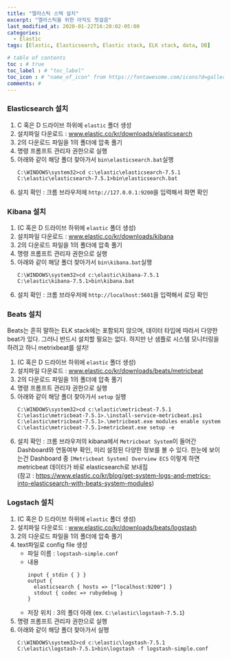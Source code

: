 ```yaml
---
title: "엘라스틱 스텍 설치"
excerpt: "엘라스틱을 위한 아직도 첫걸음"
last_modified_at: 2020-01-22T16:20:02-05:00
categories:
  - Elastic
tags: [Elastic, Elasticsearch, Elastic stack, ELK stack, data, DB]

# table of contents
toc : # true
toc_label : # "toc_label"
toc_icon : # "name_of_icon" from https://fontawesome.com/icons?d=gallery&s=solid&m=free
comments: # 
---
```


### Elasticsearch 설치
1. C 혹은 D 드라이브 하위에 `elastic`  폴더 생성
2. 설치파일 다운로드 : www.elastic.co/kr/downloads/elasticsearch
3. 2의 다운로드 파일을 1의 폴더에 압축 풀기
4. 명령 프롬프트 관리자 권한으로 실행
5. 아래와 같이 해당 폴더 찾아가서 `bin\elasticsearch.bat`실행
   ```
   C:\WINDOWS\system32>cd c:\elastic\elasticsearch-7.5.1
   C:\elastic\elasticsearch-7.5.1>bin\elasticsearch.bat
   ```
5. 설치 확인 : 크롬 브라우저에 `http://127.0.0.1:9200`을 입력해서 화면 확인

   

###  Kibana 설치
1. (C 혹은 D 드라이브 하위에 `elastic`  폴더 생성)
2. 설치파일 다운로드 : www.elastic.co/kr/downloads/kibana
3. 2의 다운로드 파일을 1의 폴더에 압축 풀기
4. 명령 프롬프트 관리자 권한으로 실행
5. 아래와 같이 해당 폴더 찾아가서 `bin\kibana.bat`실행
   ```
   C:\WINDOWS\system32>cd c:\elastic\kibana-7.5.1
   C:\elastic\kibana-7.5.1>bin\kibana.bat
   ```
5. 설치 확인 : 크롬 브라우저에 `http://localhost:5601`을 입력해서 로딩 확인



### Beats 설치
Beats는 흔히 말하는 ELK stack에는 포함되지 않으며, 데이터 타입에 따라서 다양한 beat가 있다. 
그러니 반드시 설치할 필요는 없다.
하지만 난 샘플로 시스템 모니터링을 하려고 하니 metrixbeat를 설치!

1. (C 혹은 D 드라이브 하위에 `elastic`  폴더 생성)
2. 설치파일 다운로드 : www.elastic.co/kr/downloads/beats/metricbeat
3. 2의 다운로드 파일을 1의 폴더에 압축 풀기
4. 명령 프롬프트 관리자 권한으로 실행
5. 아래와 같이 해당 폴더 찾아가서 `setup` 실행
   ```
   C:\WINDOWS\system32>cd c:\elastic\metricbeat-7.5.1
   C:\elastic\metricbeat-7.5.1>.\install-service-metricbeat.ps1
   C:\elastic\metricbeat-7.5.1>.\metricbeat.exe modules enable system
   C:\elastic\metricbeat-7.5.1>metricbeat.exe setup -e
   ```
5. 설치 확인 : 
   크롬 브라우저의 kibana에서 `Metricbeat System`이 들어간 Dashboard와 연동여부 확인, 미리 설정된 다양한 정보를 볼 수 있다.
   한눈에 보이는건 Dashboard 중 `[Metricbeat System] Overview ECS`
   이렇게 하면 metricbeat 데이터가 바로 elasticsearch로 보내짐  
 (참고 : https://www.elastic.co/kr/blog/get-system-logs-and-metrics-into-elasticsearch-with-beats-system-modules)


### Logstach 설치
1. (C 혹은 D 드라이브 하위에 `elastic`  폴더 생성)
2. 설치파일 다운로드 : www.elastic.co/kr/downloads/beats/logstash
3. 2의 다운로드 파일을 1의 폴더에 압축 풀기
4. text파일로 config file 생성
   - 파일 이름 : `logstash-simple.conf`
   - 내용
     ```
     input { stdin { } }
     output {
       elasticsearch { hosts => ["localhost:9200"] }
       stdout { codec => rubydebug }
     }
     ```
   - 저장 위치 : 3의 폴더 아래 (ex. `C:\elastic\logstash-7.5.1`)
5. 명령 프롬프트 관리자 권한으로 실행
6. 아래와 같이 해당 폴더 찾아가서 실행
   ```
   C:\WINDOWS\system32>cd c:\elastic\logstash-7.5.1
   C:\elastic\logstash-7.5.1>bin\logstash -f logstash-simple.conf
   ```

   
